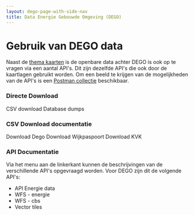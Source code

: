 ```yaml
---
layout: dego-page-with-side-nav
title: Data Energie Gebouwde Omgeving (DEGO)
---
```


# Gebruik van DEGO data

Naast de [thema kaarten](themas/) is de openbare data achter DEGO is ook op te vragen via een aantal API's. Dit zijn dezelfde API's die ook door de kaartlagen gebruikt worden.
Om een beeld te krijgen van de mogelijkheden van de API's is een [Postman collectie](/_assets/CDF.postman_collection.json) beschikbaar.

### Directe Download
CSV download
Database dumps

### CSV Download documentatie
Download Dego
Download Wijkpaspoort
Download KVK


### API Documentatie

Via het menu aan de linkerkant kunnen de beschrijvingen van de verschillende API's opgevraagd worden. Voor DEGO zijn dit de volgende API's:

- API Energie data
- WFS - energie
- WFS - cbs
- Vector tiles
